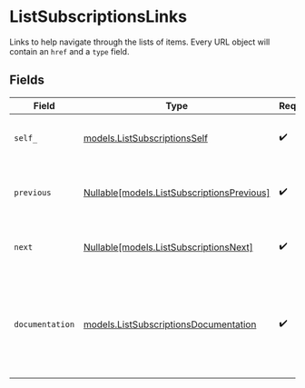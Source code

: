 # ListSubscriptionsLinks

Links to help navigate through the lists of items. Every URL object will contain an `href` and a `type` field.


## Fields

| Field                                                                                      | Type                                                                                       | Required                                                                                   | Description                                                                                |
| ------------------------------------------------------------------------------------------ | ------------------------------------------------------------------------------------------ | ------------------------------------------------------------------------------------------ | ------------------------------------------------------------------------------------------ |
| `self_`                                                                                    | [models.ListSubscriptionsSelf](../models/listsubscriptionsself.md)                         | :heavy_check_mark:                                                                         | The URL to the current set of items.                                                       |
| `previous`                                                                                 | [Nullable[models.ListSubscriptionsPrevious]](../models/listsubscriptionsprevious.md)       | :heavy_check_mark:                                                                         | The previous set of items, if available.                                                   |
| `next`                                                                                     | [Nullable[models.ListSubscriptionsNext]](../models/listsubscriptionsnext.md)               | :heavy_check_mark:                                                                         | The next set of items, if available.                                                       |
| `documentation`                                                                            | [models.ListSubscriptionsDocumentation](../models/listsubscriptionsdocumentation.md)       | :heavy_check_mark:                                                                         | In v2 endpoints, URLs are commonly represented as objects with an `href` and `type` field. |